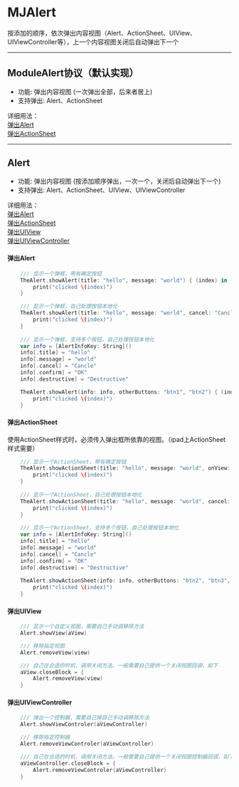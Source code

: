 # MJAlert

按添加的顺序，依次弹出内容视图（Alert、ActionSheet、UIView、UIViewController等），上一个内容视图关闭后自动弹出下一个


****
## ModuleAlert协议（默认实现）
* 功能: 弹出内容视图 (一次弹出全部，后来者居上)
* 支持弹出: Alert、ActionSheet

详细用法：  
[弹出Alert](#弹出Alert)    
[弹出ActionSheet](#弹出ActionSheet)

****
## Alert
* 功能: 弹出内容视图 (按添加顺序弹出，一次一个，关闭后自动弹出下一个)
* 支持弹出: Alert、ActionSheet、UIView、UIViewController  

详细用法：  
[弹出Alert](#弹出Alert)    
[弹出ActionSheet](#弹出ActionSheet)    
[弹出UIView](#弹出UIView)    
[弹出UIViewController](#弹出UIViewController)  
  
  
#### 弹出Alert
```swift
	/// 显示一个弹框，带有确定按钮
    TheAlert.showAlert(title: "hello", message: "world") { (index) in
        print("clicked \(index)")
    }

    /// 显示一个弹框，自己处理按钮本地化
    TheAlert.showAlert(title: "hello", message: "world", cancel: "Cancle", confirm: "OK") { (index) in
        print("clicked \(index)")
    }
    
    /// 显示一个弹框，支持多个按钮，自己处理按钮本地化
    var info = [AlertInfoKey: String]()
    info[.title] = "hello"
    info[.message] = "world"
    info[.cancel] = "Cancle"
    info[.confirm] = "OK"
    info[.destructive] = "Destructive"

    TheAlert.showAlert(info: info, otherButtons: "btn1", "btn2") { (index) in
        print("clicked \(index)")
    }
```
  
  

#### 弹出ActionSheet
使用ActionSheet样式时，必须传入弹出框所依靠的视图。（ipad上ActionSheet样式需要）

```swift
    /// 显示一个ActionSheet，带有确定按钮
    TheAlert.showActionSheet(title: "hello", message: "world", onView: aSourceView) { (index) in
        print("clicked \(index)")
    }
    
    /// 显示一个ActionSheet，自己处理按钮本地化
    TheAlert.showActionSheet(title: "hello", message: "world", cancel: "Cancle", confirm: "OK", onView: aSourceView) { (index) in
        print("clicked \(index)")
    }
    
    /// 显示一个ActionSheet，支持多个按钮，自己处理按钮本地化
    var info = [AlertInfoKey: String]()
    info[.title] = "hello"
    info[.message] = "world"
    info[.cancel] = "Cancle"
    info[.confirm] = "OK"
    info[.destructive] = "Destructive"
    
    TheAlert.showActionSheet(info: info, otherButtons: "btn2", "btn3", "btn4", "btn5", onView: aSourceView) { (index) in
        print("clicked \(index)")
    }
```
  
  

#### 弹出UIView
```swift
    /// 显示一个自定义视图，需要自己手动调移除方法
    Alert.showView(aView)

    /// 移除指定视图
    Alert.removeView(view)

    /// 自己在合适的时机，调用关闭方法。一般需要自己提供一个关闭视图回调，如下
    aView.closeBlock = {
        Alert.removeView(view)
    }
```

  
  

#### 弹出UIViewController
```swift
    /// 弹出一个控制器，需要自己掉自己手动调移除方法
    Alert.showViewControler(aViewController)

    /// 移除指定控制器
    Alert.removeViewControler(aViewController)

    /// 自己在合适的时机，调用关闭方法。一般需要自己提供一个关闭视图控制器回调，如下
    aViewController.closeBlock = {
        Alert.removeViewControler(aViewController)
    }
```
